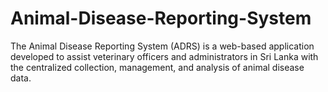 # Animal-Disease-Reporting-System
The Animal Disease Reporting System (ADRS) is a web-based application developed to assist veterinary officers and administrators in Sri Lanka with the centralized collection, management, and analysis of animal disease data.
